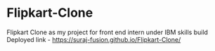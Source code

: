 # Flipkart-Clone
Flipkart Clone as my project for front end intern under IBM skills build 
Deployed link - https://suraj-fusion.github.io/Flipkart-Clone/
